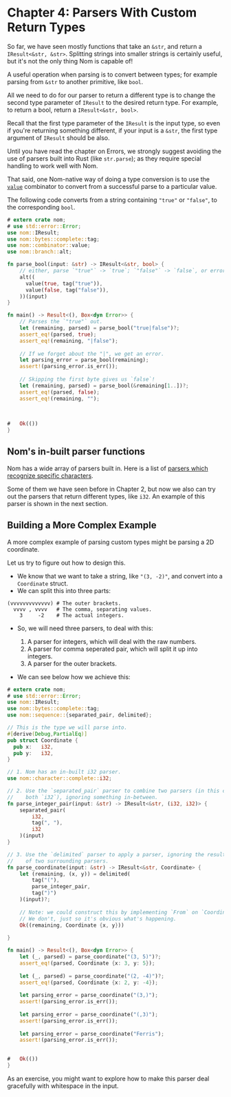 # Chapter 4: Parsers With Custom Return Types 

So far, we have seen mostly functions that take an `&str`, and return a
`IResult<&str, &str>`. Splitting strings into smaller strings is certainly useful,
but it's not the only thing Nom is capable of!

A useful operation when parsing is to convert between types; for example
parsing from `&str` to another primitive, like `bool`.

All we need to do for our parser to return a different type is to change
the second type parameter of `IResult` to the desired return type.
For example, to return a bool, return a `IResult<&str, bool>`.

Recall that the first type parameter of the `IResult` is the input
type, so even if you're returning something different, if your input
is a `&str`, the first type argument of `IResult` should be also.

Until you have read the chapter on Errors, we strongly suggest avoiding
the use of parsers built into Rust (like `str.parse`); as they require
special handling to work well with Nom.

That said, one Nom-native way of doing a type conversion is to use the
[`value`](https://docs.rs/nom/latest/nom/combinator/fn.value.html) combinator
to convert from a successful parse to a particular value.

The following code converts from a string containing `"true"` or `"false"`,
to the corresponding `bool`.

```rust
# extern crate nom;
# use std::error::Error;
use nom::IResult;
use nom::bytes::complete::tag;
use nom::combinator::value;
use nom::branch::alt;

fn parse_bool(input: &str) -> IResult<&str, bool> {
    // either, parse `"true"` -> `true`; `"false"` -> `false`, or error.
    alt((
      value(true, tag("true")),
      value(false, tag("false")),
    ))(input)
}

fn main() -> Result<(), Box<dyn Error>> {
    // Parses the `"true"` out.
    let (remaining, parsed) = parse_bool("true|false")?;
    assert_eq!(parsed, true);
    assert_eq!(remaining, "|false");
   
    // If we forget about the "|", we get an error.
    let parsing_error = parse_bool(remaining);
    assert!(parsing_error.is_err());
    
    // Skipping the first byte gives us `false`!
    let (remaining, parsed) = parse_bool(&remaining[1..])?;
    assert_eq!(parsed, false);
    assert_eq!(remaining, "");
    
    

#   Ok(())
}
```

## Nom's in-built parser functions

Nom has a wide array of parsers built in. Here is a list of
[parsers which recognize specific characters](https://docs.rs/nom/latest/nom/character/complete/index.html).

Some of them we have seen before in Chapter 2, but now we also can try out the parsers that return different
types, like `i32`. An example of this parser is shown in the next section.

## Building a More Complex Example

A more complex example of parsing custom types might be parsing a 2D coordinate.

Let us try to figure out how to design this.

 - We know that we want to take a string, like `"(3, -2)"`, and convert into
   a `Coordinate` struct.
 - We can split this into three parts:
 
```ignore
(vvvvvvvvvvvvv) # The outer brackets.
  vvvv , vvvv   # The comma, separating values.
    3     -2    # The actual integers.
```

 - So, we will need three parsers, to deal with this:
   1. A parser for integers, which  will deal with the raw numbers.
   2. A parser for comma seperated pair, which will split it up into integers.
   3. A parser for the outer brackets.
   
 - We can see below how we achieve this:

```rust
# extern crate nom;
# use std::error::Error;
use nom::IResult;
use nom::bytes::complete::tag;
use nom::sequence::{separated_pair, delimited};

// This is the type we will parse into.
#[derive(Debug,PartialEq)]
pub struct Coordinate {
  pub x:   i32,
  pub y:   i32,
}

// 1. Nom has an in-built i32 parser.
use nom::character::complete::i32;

// 2. Use the `separated_pair` parser to combine two parsers (in this case,
//    both `i32`), ignoring something in-between.
fn parse_integer_pair(input: &str) -> IResult<&str, (i32, i32)> {
    separated_pair(
        i32,
        tag(", "),
        i32
    )(input)
}

// 3. Use the `delimited` parser to apply a parser, ignoring the results
//    of two surrounding parsers.
fn parse_coordinate(input: &str) -> IResult<&str, Coordinate> {
    let (remaining, (x, y)) = delimited(
        tag("("),
        parse_integer_pair,
        tag(")")
    )(input)?;
    
    // Note: we could construct this by implementing `From` on `Coordinate`,
    // We don't, just so it's obvious what's happening.
    Ok((remaining, Coordinate {x, y}))
    
}

fn main() -> Result<(), Box<dyn Error>> {
    let (_, parsed) = parse_coordinate("(3, 5)")?;
    assert_eq!(parsed, Coordinate {x: 3, y: 5});
   
    let (_, parsed) = parse_coordinate("(2, -4)")?;
    assert_eq!(parsed, Coordinate {x: 2, y: -4});
    
    let parsing_error = parse_coordinate("(3,)");
    assert!(parsing_error.is_err());
    
    let parsing_error = parse_coordinate("(,3)");
    assert!(parsing_error.is_err());
    
    let parsing_error = parse_coordinate("Ferris");
    assert!(parsing_error.is_err());
    

#   Ok(())
}
```

As an exercise, you might want to explore how to make this parser deal gracefully with 
whitespace in the input. 
